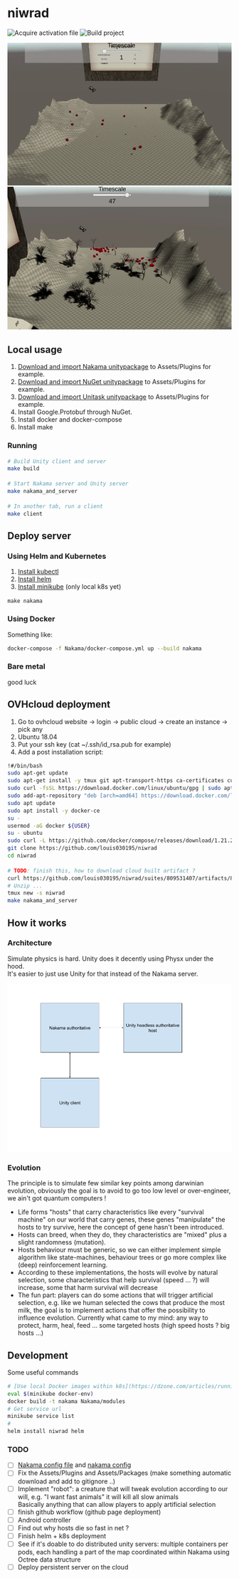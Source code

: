 
# niwrad

![Acquire activation file](https://github.com/louis030195/niwrad/workflows/Acquire%20activation%20file/badge.svg)
![Build project](https://github.com/louis030195/niwrad/workflows/Build%20project/badge.svg)

![demo](docs/images/demo.gif)
![demo](docs/images/demo2.gif)

## Local usage

1. [Download and import Nakama unitypackage](https://github.com/heroiclabs/nakama-unity) to Assets/Plugins for example.
2. [Download and import NuGet unitypackage](https://github.com/GlitchEnzo/NuGetForUnity) to Assets/Plugins for example.
3. [Download and import Unitask unitypackage](https://github.com/Cysharp/UniTask) to Assets/Plugins for example.
4. Install Google.Protobuf through NuGet.
5. Install docker and docker-compose
6. Install make

### Running

```bash
# Build Unity client and server
make build

# Start Nakama server and Unity server
make nakama_and_server

# In another tab, run a client
make client
```

## Deploy server

### Using Helm and Kubernetes

1. [Install kubectl](https://kubernetes.io/docs/tasks/tools/install-kubectl/)
2. [Install helm](https://helm.sh/docs/intro/install/)
3. [Install minikube](https://kubernetes.io/docs/tasks/tools/install-minikube/) (only local k8s yet)

`make nakama`

### Using Docker

Something like:

```bash
docker-compose -f Nakama/docker-compose.yml up --build nakama
```

### Bare metal

good luck

## OVHcloud deployment

1. Go to ovhcloud website -> login -> public cloud -> create an instance -> pick any
2. Ubuntu 18.04
3. Put your ssh key (cat ~/.ssh/id_rsa.pub for example)
4. Add a post installation script:

```bash
!#/bin/bash
sudo apt-get update
sudo apt-get install -y tmux git apt-transport-https ca-certificates curl software-properties-common make
sudo curl -fsSL https://download.docker.com/linux/ubuntu/gpg | sudo apt-key add -
sudo add-apt-repository "deb [arch=amd64] https://download.docker.com/linux/ubuntu bionic stable"
sudo apt update
sudo apt install -y docker-ce
su -
usermod -aG docker ${USER}
su - ubuntu
sudo curl -L https://github.com/docker/compose/releases/download/1.21.2/docker-compose-`uname -s`-`uname -m` -o /usr/local/bin/docker-compose
git clone https://github.com/louis030195/niwrad
cd niwrad

# TODO: finish this, how to download cloud built artifact ?
curl https://github.com/louis030195/niwrad/suites/809531407/artifacts/8821692
# Unzip ...
tmux new -s niwrad
make nakama_and_server
```

## How it works

### Architecture

Simulate physics is hard. Unity does it decently using Physx under the hood.\
It's easier to just use Unity for that instead of the Nakama server.

![xd](docs/images/niwrad.png)

### Evolution

The principle is to simulate few similar key points among darwinian evolution, obviously the goal is to avoid to go too low level or over-engineer, we ain't got quantum computers !

- Life forms "hosts" that carry characteristics like every "survival machine" on our world that carry genes, these genes "manipulate" the hosts to try survive, here the concept of gene hasn't been introduced.
- Hosts can breed, when they do, they characteristics are "mixed" plus a slight randomness (mutation).
- Hosts behaviour must be generic, so we can either implement simple algorithm like state-machines, behaviour trees or go more complex like (deep) reinforcement learning.
- According to these implementations, the hosts will evolve by natural selection, some characteristics that help survival (speed ... ?) will increase, some that harm survival will decrease
- The fun part: players can do some actions that will trigger artificial selection, e.g. like we human selected the cows that produce the most milk, the goal is to implement actions that offer the possibility to influence evolution. Currently what came to my mind: any way to protect, harm, heal, feed ... some targeted hosts (high speed hosts ? big hosts ...)

## Development

Some useful commands

```bash
# [Use local Docker images within k8s](https://dzone.com/articles/running-local-docker-images-in-kubernetes-1)
eval $(minikube docker-env)
docker build -t nakama Nakama/modules
# Get service url
minikube service list
#
helm install niwrad helm
```

### TODO

- [ ] [Nakama config file](https://heroiclabs.com/docs/install-configuration/#example-file) and [nakama config](https://github.com/heroiclabs/nakama/blob/master/server/config.go)
- [ ] Fix the Assets/Plugins and Assets/Packages (make something automatic download and add to gitignore ..)
- [ ] Implement "robot": a creature that will tweak evolution according to our will, e.g. "I want fast animals" it will kill all slow animals\
    Basically anything that can allow players to apply artificial selection
- [ ] finish github workflow (github page deployment)
- [ ] Android controller
- [ ] Find out why hosts die so fast in net ?
- [ ] Finish helm + k8s deployment
- [ ] See if it's doable to do distributed unity servers: multiple containers per pods, each handling a part of the map coordinated within Nakama using Octree data structure
- [ ] Deploy persistent server on the cloud
